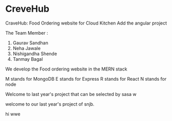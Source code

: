 # CreveHub
CraveHub: Food Ordering website for Cloud Kitchen
Add the angular project

The Team Member :
1. Gaurav Sandhan
2. Neha Jawale
3. Nishigandha Shende
4. Tanmay Bagal

We develop the Food ordering website in the MERN stack 

M stands for MongoDB
E stands for Express
R stands for React
N stands for node

Welcome to last year's project 
that can be selected by sasa 
w

welcome to our last year's project of snjb.



hi 
wwe
